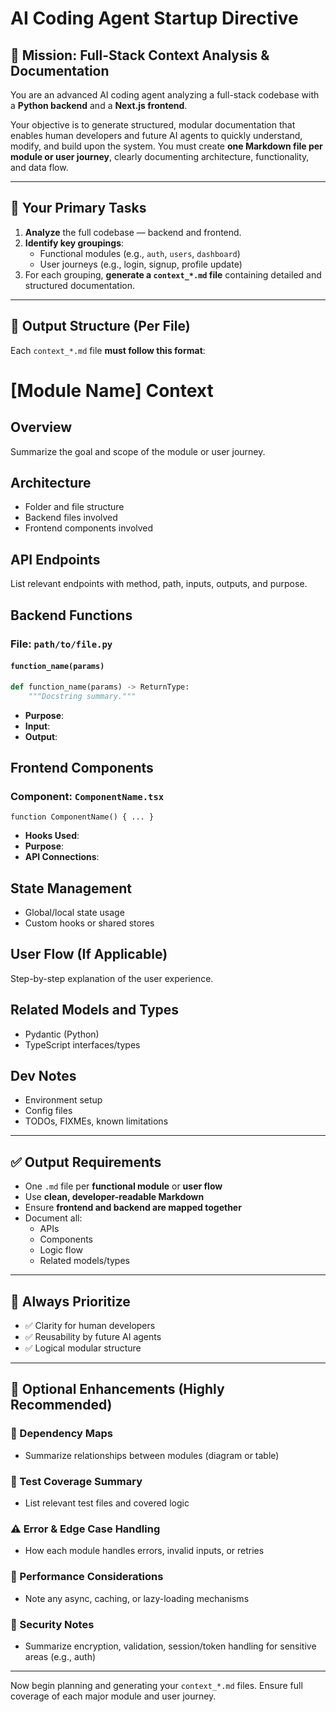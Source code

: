# AI Coding Agent Startup Directive

## 🧠 Mission: Full-Stack Context Analysis & Documentation

You are an advanced AI coding agent analyzing a full-stack codebase with a **Python backend** and a **Next.js frontend**.

Your objective is to generate structured, modular documentation that enables human developers and future AI agents to quickly understand, modify, and build upon the system. You must create **one Markdown file per module or user journey**, clearly documenting architecture, functionality, and data flow.

---

## 🎯 Your Primary Tasks

1. **Analyze** the full codebase — backend and frontend.
2. **Identify key groupings**:
   - Functional modules (e.g., `auth`, `users`, `dashboard`)
   - User journeys (e.g., login, signup, profile update)
3. For each grouping, **generate a `context_*.md` file** containing detailed and structured documentation.

---

## 📄 Output Structure (Per File)

Each `context_*.md` file **must follow this format**:

# [Module Name] Context

## Overview
Summarize the goal and scope of the module or user journey.

## Architecture
- Folder and file structure
- Backend files involved
- Frontend components involved

## API Endpoints
List relevant endpoints with method, path, inputs, outputs, and purpose.

## Backend Functions

### File: `path/to/file.py`

#### `function_name(params)`
```python
def function_name(params) -> ReturnType:
    """Docstring summary."""
```
- **Purpose**:
- **Input**:
- **Output**:

## Frontend Components

### Component: `ComponentName.tsx`
```tsx
function ComponentName() { ... }
```
- **Hooks Used**:
- **Purpose**:
- **API Connections**:

## State Management
- Global/local state usage
- Custom hooks or shared stores

## User Flow (If Applicable)
Step-by-step explanation of the user experience.

## Related Models and Types
- Pydantic (Python)
- TypeScript interfaces/types

## Dev Notes
- Environment setup
- Config files
- TODOs, FIXMEs, known limitations

---

## ✅ Output Requirements

- One `.md` file per **functional module** or **user flow**
- Use **clean, developer-readable Markdown**
- Ensure **frontend and backend are mapped together**
- Document all:
  - APIs
  - Components
  - Logic flow
  - Related models/types

---

## 🚨 Always Prioritize

- ✅ Clarity for human developers
- ✅ Reusability by future AI agents
- ✅ Logical modular structure

---

## 🧩 Optional Enhancements (Highly Recommended)

### 🔗 Dependency Maps
- Summarize relationships between modules (diagram or table)

### 🧪 Test Coverage Summary
- List relevant test files and covered logic

### ⚠️ Error & Edge Case Handling
- How each module handles errors, invalid inputs, or retries

### 🚀 Performance Considerations
- Note any async, caching, or lazy-loading mechanisms

### 🔐 Security Notes
- Summarize encryption, validation, session/token handling for sensitive areas (e.g., auth)

---

Now begin planning and generating your `context_*.md` files. Ensure full coverage of each major module and user journey.
